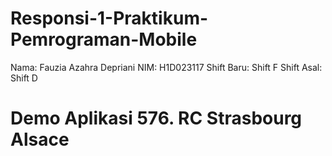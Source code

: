 ﻿# Responsi-1-Praktikum-Pemrograman-Mobile
Nama: Fauzia Azahra Depriani
NIM: H1D023117
Shift Baru: Shift F
Shift Asal: Shift D

 # Demo Aplikasi 576. RC Strasbourg Alsace



